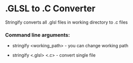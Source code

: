 # .GLSL to .C Converter
Stringify converts all .glsl files in working directory to .c files
### Command line arguments:
 - stringify <working_path> - you can change working path

 - stringify <.glsl> <.c>   - convert single file
